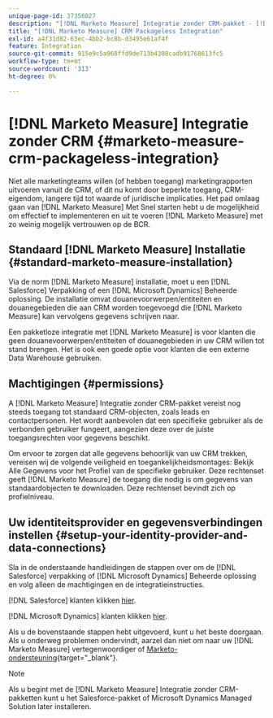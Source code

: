 ```yaml
---
unique-page-id: 37356027
description: "[!DNL Marketo Measure] Integratie zonder CRM-pakket - [!DNL Marketo Measure]"
title: "[!DNL Marketo Measure] CRM Packageless Integration"
exl-id: a4f31d82-63ec-4bb2-bc8b-d3495e61af4f
feature: Integration
source-git-commit: 915e9c5a968ffd9de713b4308cadb91768613fc5
workflow-type: tm+mt
source-wordcount: '313'
ht-degree: 0%

---
```


# [!DNL Marketo Measure] Integratie zonder CRM {#marketo-measure-crm-packageless-integration}

Niet alle marketingteams willen (of hebben toegang) marketingrapporten uitvoeren vanuit de CRM, of dit nu komt door beperkte toegang, CRM-eigendom, langere tijd tot waarde of juridische implicaties. Het pad omlaag gaan van [!DNL Marketo Measure] Met Snel starten hebt u de mogelijkheid om effectief te implementeren en uit te voeren [!DNL Marketo Measure] met zo weinig mogelijk vertrouwen op de BCR.

## Standaard [!DNL Marketo Measure] Installatie {#standard-marketo-measure-installation}

Via de norm [!DNL Marketo Measure] installatie, moet u een [!DNL Salesforce] Verpakking of een [!DNL Microsoft Dynamics] Beheerde oplossing. De installatie omvat douanevoorwerpen/entiteiten en douanegebieden die aan CRM worden toegevoegd die [!DNL Marketo Measure] kan vervolgens gegevens schrijven naar.

Een pakketloze integratie met [!DNL Marketo Measure] is voor klanten die geen douanevoorwerpen/entiteiten of douanegebieden in uw CRM willen tot stand brengen. Het is ook een goede optie voor klanten die een externe Data Warehouse gebruiken.

## Machtigingen {#permissions}

A [!DNL Marketo Measure] Integratie zonder CRM-pakket vereist nog steeds toegang tot standaard CRM-objecten, zoals leads en contactpersonen. Het wordt aanbevolen dat een specifieke gebruiker als de verbonden gebruiker fungeert, aangezien deze over de juiste toegangsrechten voor gegevens beschikt.

Om ervoor te zorgen dat alle gegevens behoorlijk van uw CRM trekken, vereisen wij de volgende veiligheid en toegankelijkheidsmontages: Bekijk Alle Gegevens voor het Profiel van de specifieke gebruiker. Deze rechtenset geeft [!DNL Marketo Measure] de toegang die nodig is om gegevens van standaardobjecten te downloaden. Deze rechtenset bevindt zich op profielniveau.

## Uw identiteitsprovider en gegevensverbindingen instellen {#setup-your-identity-provider-and-data-connections}

Sla in de onderstaande handleidingen de stappen over om de [!DNL Salesforce] verpakking of [!DNL Microsoft Dynamics] Beheerde oplossing en volg alleen de machtigingen en de integratieinstructies.

[!DNL Salesforce] klanten klikken [hier](/help/configuration-and-setup/marketo-measure-and-salesforce/marketo-measure-salesforce-package-installation-and-set-up.md).

[!DNL Microsoft Dynamics] klanten klikken [hier](/help/marketo-measure-and-dynamics/getting-started-with-marketo-measure-and-dynamics/microsoft-dynamics-crm-installation-guide.md).

Als u de bovenstaande stappen hebt uitgevoerd, kunt u het beste doorgaan. Als u onderweg problemen ondervindt, aarzel dan niet om naar uw [!DNL Marketo Measure] vertegenwoordiger of [Marketo-ondersteuning](https://nation.marketo.com/t5/support/ct-p/Support){target="_blank"}.

>[!NOTE]
>
>Als u begint met de [!DNL Marketo Measure] Integratie zonder CRM-pakketten kunt u het Salesforce-pakket of Microsoft Dynamics Managed Solution later installeren.
